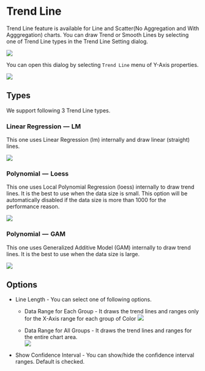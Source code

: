 # Trend Line

Trend Line feature is available for Line and Scatter(No Aggregation and With Agggregation) charts. You can draw Trend or Smooth Lines by selecting one of Trend Line types in the Trend Line Setting dialog. 

![](images/trend-dialog.png)

You can open this dialog by selecting `Trend Line` menu of Y-Axis properties. 

![](images/trend-toggle.png)


## Types

We support following 3 Trend Line types.

### Linear Regression  —  LM

This one uses Linear Regression (lm) internally and draw linear (straight) lines.

![](images/trend-liner.png)


### Polynomial  —  Loess

This one uses Local Polynomial Regression (loess) internally to draw trend lines. It is the best to use when the data size is small. This option will be automatically disabled if the data size is more than 1000 for the performance reason.  

![](images/trend-loess.png)

### Polynomial  —  GAM

This one uses Generalized Additive Model (GAM) internally to draw trend lines. It is the best to use when the data size is large.

![](images/trend-gam.png)


## Options

* Line Length - You can select one of following options. 
  * Data Range for Each Group - It draws the trend lines and ranges only for the X-Axis range for each group of Color
  ![](images/trend-length-each-group.png)

  * Data Range for All Groups - It draws the trend lines and ranges for the entire chart area.  
  ![](images/trend-length-all-groups.png)

* Show Confidence Interval - You can show/hide the confidence interval ranges. Default is checked. 

